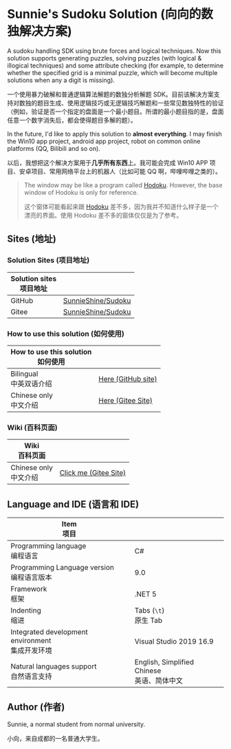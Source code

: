# Sunnie's Sudoku Solution (向向的数独解决方案)

A sudoku handling SDK using brute forces and logical techniques. Now this solution supports generating puzzles, solving puzzles (with logical & illogical techniques) and some attribute checking (for example, to determine whether the specified grid is a minimal puzzle, which will become multiple solutions when any a digit is missing).

一个使用暴力破解和普通逻辑算法解题的数独分析解题 SDK。目前该解决方案支持对数独的题目生成、使用逻辑技巧或无逻辑技巧解题和一些常见数独特性的验证（例如，验证是否一个指定的盘面是一个最小题目。所谓的最小题目指的是，盘面任意一个数字消失后，都会使得题目多解的题）。

In the future, I'd like to apply this solution to **almost everything**. I may finish the Win10 app project, android app project, robot on common online platforms (QQ, Bilibili and so on).

以后，我想把这个解决方案用于**几乎所有东西**上。我可能会完成 Win10 APP 项目、安卓项目、常用网络平台上的机器人（比如可能 QQ 啊，哔哩哔哩之类的）。

> The window may be like a program called [Hodoku](http://hodoku.sourceforge.net/en/index.php). However, the base window of Hodoku is only for reference.
>
> 这个窗体可能看起来跟 [Hodoku](http://hodoku.sourceforge.net/en/index.php) 差不多，因为我并不知道什么样子是一个漂亮的界面。使用 Hodoku 差不多的窗体仅仅是为了参考。



## Sites (地址)

### Solution Sites (项目地址)

| Solution sites<br />项目地址 |                                                             |
| ---------------------------- | ----------------------------------------------------------- |
| GitHub                       | [SunnieShine/Sudoku](https://github.com/SunnieShine/Sudoku) |
| Gitee                        | [SunnieShine/Sudoku](https://gitee.com/SunnieShine/Sudoku)  |

### How to use this solution (如何使用)

| How to use this solution<br />如何使用 |                                                              |
| -------------------------------------- | ------------------------------------------------------------ |
| Bilingual<br />中英双语介绍            | [Here (GitHub site)](https://github.com/SunnieShine/Sudoku/issues/83) |
| Chinese only<br />中文介绍             | [Here (Gitee Site)](https://gitee.com/SunnieShine/Sudoku/wikis/%E5%A6%82%E4%BD%95%E5%90%AF%E5%8A%A8%E5%92%8C%E8%B0%83%E8%AF%95%E9%A1%B9%E7%9B%AE?sort_id=3330593) |

### Wiki (百科页面)

| Wiki<br />百科页面         |                                                              |
| -------------------------- | ------------------------------------------------------------ |
| Chinese only<br />中文介绍 | [Click me (Gitee Site)](https://gitee.com/SunnieShine/Sudoku/wikis/pages) |



## Language and IDE (语言和 IDE)

| Item<br />项目                                       |                                                 |
| ---------------------------------------------------- | ----------------------------------------------- |
| Programming language<br />编程语言                   | C#                                              |
| Programming Language version<br />编程语言版本       | 9.0                                             |
| Framework<br />框架                                  | .NET 5                                          |
| Indenting<br />缩进                                  | Tabs (`\t`)<br />原生 Tab                       |
| Integrated development environment<br />集成开发环境 | Visual Studio 2019 16.9                         |
| Natural languages support<br />自然语言支持          | English, Simplified Chinese<br />英语、简体中文 |



## Author (作者)

Sunnie, a normal student from normal university.

小向，来自成都的一名普通大学生。


